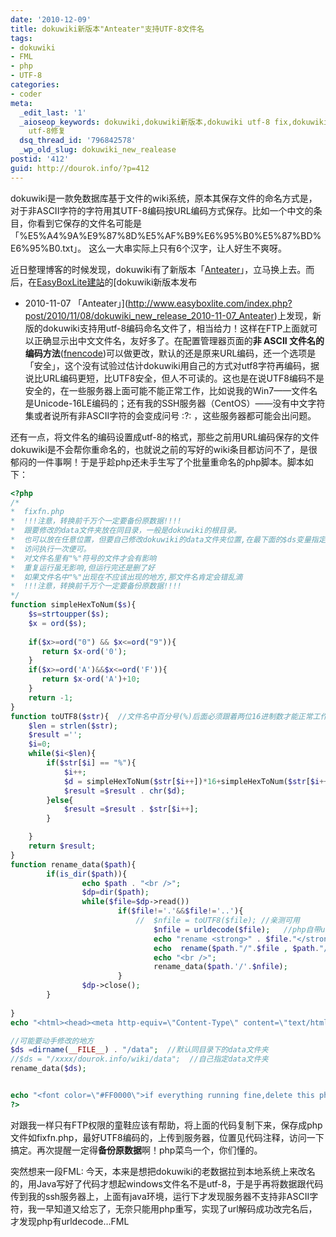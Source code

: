 ```yaml
---
date: '2010-12-09'
title: dokuwiki新版本"Anteater"支持UTF-8文件名
tags:
- dokuwiki
- FML
- php
- UTF-8
categories:
- coder
meta:
  _edit_last: '1'
  _aioseop_keywords: dokuwiki,dokuwiki新版本,dokuwiki utf-8 fix,dokuwiki 文件名修复,dokuwiki
    utf-8修复
  dsq_thread_id: '796842578'
  _wp_old_slug: dokuwiki_new_realease
postid: '412'
guid: http://dourok.info/?p=412
---
```

dokuwiki是一款免数据库基于文件的wiki系统，原本其保存文件的命名方式是，对于非ASCII字符的字符用其UTF-8编码按URL编码方式保存。比如一个中文的条目，你看到它保存的文件名可能是
「%E5%A4%9A%E9%87%8D%E5%AF%B9%E6%95%B0%E5%87%BD%E6%95%B0.txt」。
这么一大串实际上只有6个汉字，让人好生不爽呀。

近日整理博客的时候发现，dokuwiki有了新版本「[Anteater](http://www.splitbrain.org/projects/dokuwiki)」，立马换上去。而后，在[EasyBoxLite建站](http://www.easyboxlite.com/index.php?)的[dokuwiki新版本发布
- 2010-11-07
「Anteater」](http://www.easyboxlite.com/index.php?post/2010/11/08/dokuwiki_new_release_2010-11-07_Anteater)上发现，新版的dokuwiki支持用utf-8编码命名文件了，相当给力！这样在FTP上面就可以正确显示出中文文件名，友好多了。在配置管理器页面的**非
ASCII
文件名的编码方法**([fnencode](http://www.dokuwiki.org/config:fnencode))可以做更改，默认的还是原来URL编码，还一个选项是「安全」，这个没有试验过估计dokuwiki用自己的方式对utf8字符再编码，据说比URL编码更短，比UTF8安全，但人不可读的。这也是在说UTF8编码不是安全的，在一些服务器上面可能不能正常工作，比如说我的Win7——文件名是Unicode-16LE编码的；还有我的SSH服务器（CentOS）——没有中文字符集或者说所有非ASCII字符的会变成问号
:?: ，这些服务器都可能会出问题。

还有一点，将文件名的编码设置成utf-8的格式，那些之前用URL编码保存的文件dokuwiki是不会帮你重命名的，也就说之前的写好的wiki条目都访问不了，是很郁闷的一件事啊！于是乎趁php还未手生写了个批量重命名的php脚本。脚本如下：


```php
<?php 
/*  
*  fixfn.php  
*  !!!注意，转换前千万个一定要备份原数据!!!!  
*  跟要修改的data文件夹放在同目录，一般是dokuwiki的根目录。  
*  也可以放在任意位置，但要自己修改dokuwiki的data文件夹位置,在最下面的$ds变量指定  
*  访问执行一次便可。  
*  对文件名里有"%"符号的文件才会有影响  
*  重复运行虽无影响,但运行完还是删了好  
*  如果文件名中"%"出现在不应该出现的地方,那文件名肯定会错乱滴  
*  !!!注意，转换前千万个一定要备份原数据!!!!  
*/
function simpleHexToNum($s){
	$s=strtoupper($s);
	$x = ord($s);
	
    if($x>=ord("0") && $x<=ord("9")){
       return $x-ord('0');
    }
    if($x>=ord('A')&&$x<=ord('F')){
       return $x-ord('A')+10;
    }
    return -1;
}
function toUTF8($str){  //文件名中百分号(%)后面必须跟着两位16进制数才能正常工作  
	$len = strlen($str);
	$result ='';
	$i=0;
	while($i<$len){
		if($str[$i] == "%"){
			$i++;
			$d = simpleHexToNum($str[$i++])*16+simpleHexToNum($str[$i++]); //DIG
			$result =$result . chr($d);
		}else{
			$result =$result . $str[$i++];
		}

	}
	return $result;
}
function rename_data($path){
        if(is_dir($path)){
				echo $path . "<br />";
                $dp=dir($path);
                while($file=$dp->read())
                        if($file!='.'&&$file!='..'){
							//	$nfile = toUTF8($file); //亲测可用  
								$nfile = urldecode($file);   //php自带urldeconde,这个健壮性会好很多吧 ...汗  
								echo "rename <strong>" . $file."</strong> to <strong>" .$nfile . "</strong><br />";
								echo  rename($path."/".$file , $path."/".$nfile)?"<font color=\"#00FF00\">success</font>":"<font color=\"#FF0000\">fail</font>" ;
								echo "<br />";
                                rename_data($path.'/'.$nfile);
						}
                $dp->close();
        }
        
}
echo "<html><head><meta http-equiv=\"Content-Type\" content=\"text/html; charset=UTF-8\"></head>";

//可能要动手修改的地方  
$ds =dirname(__FILE__) . "/data";  //默认同目录下的data文件夹  
//$ds = "/xxxx/dourok.info/wiki/data";  //自己指定data文件夹  
rename_data($ds); 


echo "<font color=\"#FF0000\">if everything running fine,delete this php file</font></html>";
?>
```


对跟我一样只有FTP权限的童鞋应该有帮助，将上面的代码复制下来，保存成php文件如fixfn.php，最好UTF8编码的，上传到服务器，位置见代码注释，访问一下搞定。再次提醒一定得**备份原数据**啊！php菜鸟一个，你们懂的。

突然想来一段FML:
今天，本来是想把dokuwiki的老数据拉到本地系统上来改名的，用Java写好了代码才想起windows文件名不是utf-8，于是乎再将数据跟代码传到我的ssh服务器上，上面有java环境，运行下才发现服务器不支持非ASCII字符，我一早知道又给忘了，无奈只能用php重写，实现了url解码成功改完名后，才发现php有urldecode…FML
